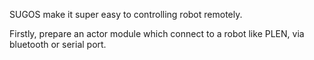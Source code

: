 SUGOS make it super easy to controlling robot remotely.

Firstly, prepare an actor module which connect to a robot like PLEN, via bluetooth or serial port.